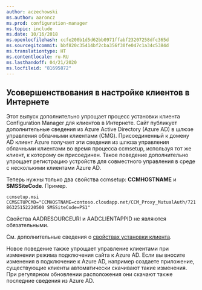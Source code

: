 ```yaml
---
author: aczechowski
ms.author: aaroncz
ms.prod: configuration-manager
ms.topic: include
ms.date: 10/16/2018
ms.openlocfilehash: ccfe200b1d5d62bb0971ffabf23207258dfc365d
ms.sourcegitcommit: bbf820c35414bf2cba356f30fe047c1a34c5384d
ms.translationtype: HT
ms.contentlocale: ru-RU
ms.lasthandoff: 04/21/2020
ms.locfileid: "81695872"
---
```

## <a name="improvements-to-internet-based-client-setup"></a><a name="bkmk_cmg"></a> Усовершенствования в настройке клиентов в Интернете
<!--1359181-->

Этот выпуск дополнительно упрощает процесс установки клиента Configuration Manager для клиентов в Интернете. Сайт публикует дополнительные сведения из Azure Active Directory (Azure AD) в шлюзе управления облачными клиентами (CMG). Присоединенный к домену AD клиент Azure получает эти сведения из шлюза управления облачными клиентами во время процесса ccmsetup, используя тот же клиент, к которому он присоединен. Такое поведение дополнительно упрощает регистрацию устройств для совместного управления в среде с несколькими клиентами Azure AD. 

Теперь нужны только два свойства ccmsetup: **CCMHOSTNAME** и **SMSSiteCode**. Пример.

`ccmsetup.msi CCMSETUPCMD="CCMHOSTNAME=contoso.cloudapp.net/CCM_Proxy_MutualAuth/72186325152220500 SMSSiteCode=PS1"`

Свойства AADRESOURCEURI и AADCLIENTAPPID не являются обязательными.

См. дополнительные сведения о [свойствах установки клиента](../../../clients/deploy/about-client-installation-properties.md).

Новое поведение также упрощает управление клиентами при изменении режима подключения сайта к Azure AD. Если вы вносите изменения в подключение к Azure AD, например создаете приложение, существующие клиенты автоматически скачивают такие изменения. При регулярном обновлении расположения они скачают также последние сведения из Azure AD.


